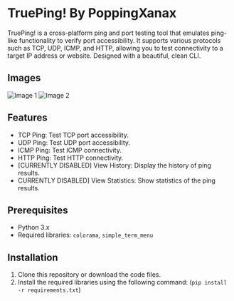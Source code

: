 # TruePing! By PoppingXanax

TruePing! is a cross-platform ping and port testing tool that emulates ping-like functionality to verify port accessibility. It supports various protocols such as TCP, UDP, ICMP, and HTTP, allowing you to test connectivity to a target IP address or website. Designed with a beautiful, clean CLI. 

## Images
![Image 1](https://images2.imgbox.com/33/2f/KBQIzfY3_o.png)
![Image 2](https://images2.imgbox.com/fa/58/zY7BjAwm_o.png)

## Features

- TCP Ping: Test TCP port accessibility.
- UDP Ping: Test UDP port accessibility.
- ICMP Ping: Test ICMP connectivity.
- HTTP Ping: Test HTTP connectivity.
- [CURRENTLY DISABLED] View History: Display the history of ping results. 
- CURRENTLY DISABLED] View Statistics: Show statistics of the ping results.

## Prerequisites

- Python 3.x
- Required libraries: `colorama`, `simple_term_menu`


## Installation

1. Clone this repository or download the code files.
2. Install the required libraries using the following command:
(`pip install -r requirements.txt`)
